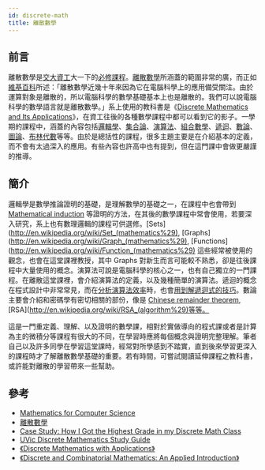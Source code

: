 ```yaml
---
id: discrete-math
title: 離散數學
---
```


## 前言

離散數學是[交大資工](http://www.cs.nctu.edu.tw/)大一下的[必修課程](http://www.cs.nctu.edu.tw/cswebsite/education/undergraduate/course#course_ruleu)。[離散數學](http://en.wikipedia.org/wiki/Discrete_mathematics)所涵蓋的範圍非常的廣，而正如[維基百科](http://zh.wikipedia.org/zh-tw/%E7%A6%BB%E6%95%A3%E6%95%B0%E5%AD%A6)所述：「離散數學近幾十年來因為它在電腦科學上的應用備受關注。由於運算對象是離散的，所以電腦科學的數學基礎基本上也是離散的。我們可以說電腦科學的數學語言就是離散數學。」系上使用的教科書是《[Discrete Mathematics and Its Applications](http://www.amazon.com/Discrete-Mathematics-Applications-Kenneth-Rosen/dp/0073229725/)》，在資工往後的各種數學課程中都可以看到它的影子。一學期的課程中，涵蓋的內容包括[邏輯學](http://en.wikipedia.org/wiki/Logic)、[集合論](http://en.wikipedia.org/wiki/Set_theory)、[演算法](http://en.wikipedia.org/wiki/Algorithms)、[組合數學](http://en.wikipedia.org/wiki/Combinatorics)、[遞迴](http://en.wikipedia.org/wiki/Recurrence_relation)、[數論](http://en.wikipedia.org/wiki/Number_theory)、[圖論](http://en.wikipedia.org/wiki/Graph_theory)、[布林代數](http://en.wikipedia.org/wiki/Boolean_algebra)等等。由於是總括性的課程，很多主題主要是在介紹基本的定義，而不會有太過深入的應用。有些內容也許高中也有提到，但在這門課中會做更嚴謹的推導。

## 簡介

邏輯學是數學推論證明的基礎，是理解數學的基礎之一，在課程中也會帶到 [Mathematical induction](http://en.wikipedia.org/wiki/Mathematical_induction) 等證明的方法，在其後的數學課程中常會使用，若要深入研究，系上也有數理邏輯的課程可供選修。[Sets](http://en.wikipedia.org/wiki/Set_(mathematics%29), [Graphs](http://en.wikipedia.org/wiki/Graph_(mathematics%29), [Functions](http://en.wikipedia.org/wiki/Function_(mathematics%29) 這些經常被使用的觀念，也會在這堂課裡教授，其中 Graphs 對新生而言可能較不熟悉，卻是往後課程中大量使用的概念。演算法可說是電腦科學的核心之一，也有自己獨立的一門課程。在離散這堂課裡，會介紹演算法的定義，以及幾種簡單的演算法。遞迴的概念在程式設計中非常常見，而在[分析演算法效率](http://en.wikipedia.org/wiki/Algorithm_analysis)時，也會[用到解遞迴式的技巧](http://www.cs.duke.edu/~ola/ap/recurrence.html)。數論主要會介紹和密碼學有密切相關的部份，像是 [Chinese remainder theorem](http://en.wikipedia.org/wiki/Chinese_remainder_theorem), [RSA](http://en.wikipedia.org/wiki/RSA_(algorithm%29)等等。

這是一門重定義、理解、以及證明的數學課，相對於實做導向的程式課或者是計算為主的微積分等課程有很大的不同，在學習時應將每個概念與證明完整理解。筆者自己以及許多同學在學習這堂課時，經常對所學感到不踏實，直到後來學習更深入的課程時才了解離散數學基礎的重要。若有時間，可嘗試閱讀延伸課程之教科書，或許能對離散的學習帶來一些幫助。

## 參考

*   [Mathematics for Computer Science](http://ocw.mit.edu/courses/electrical-engineering-and-computer-science/6-042j-mathematics-for-computer-science-spring-2010/)
*   [離散數學](http://ocw.nctu.edu.tw/riki_detail.php?pgid=252)
*   [Case Study: How I Got the Highest Grade in my Discrete Math Class](http://calnewport.com/blog/2008/11/25/case-study-how-i-got-the-highest-grade-in-my-discrete-math-class/)
*   [UVic Discrete Mathematics Study Guide](http://www.math.uvic.ca/faculty/gmacgill/guide/)
*   [《Discrete Mathematics with Applications》](http://www.amazon.com/Discrete-Mathematics-Applications-Susanna-Epp/dp/0534359450/)
*   [《Discrete and Combinatorial Mathematics: An Applied Introduction》](http://www.amazon.com/Discrete-Combinatorial-Mathematics-Applied-Introduction/dp/0201726343/)

